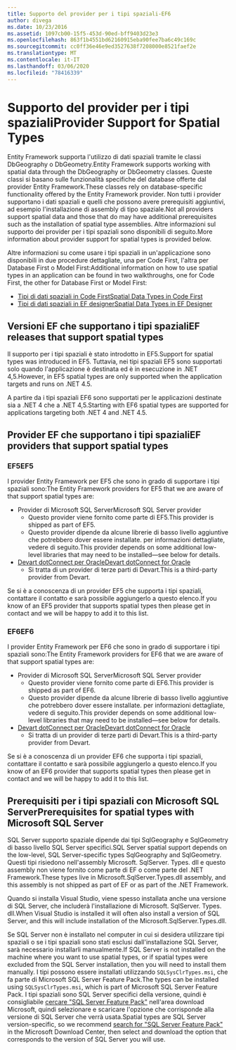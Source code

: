 ```yaml
---
title: Supporto del provider per i tipi spaziali-EF6
author: divega
ms.date: 10/23/2016
ms.assetid: 1097cb00-15f5-453d-90ed-bff9403d23e3
ms.openlocfilehash: 863f1b4551bd62160915eba90fee7ba6c49c169c
ms.sourcegitcommit: cc0ff36e46e9ed3527638f7208000e8521faef2e
ms.translationtype: MT
ms.contentlocale: it-IT
ms.lasthandoff: 03/06/2020
ms.locfileid: "78416339"
---
```

# <a name="provider-support-for-spatial-types"></a><span data-ttu-id="b6256-102">Supporto del provider per i tipi spaziali</span><span class="sxs-lookup"><span data-stu-id="b6256-102">Provider Support for Spatial Types</span></span>
<span data-ttu-id="b6256-103">Entity Framework supporta l'utilizzo di dati spaziali tramite le classi DbGeography o DbGeometry.</span><span class="sxs-lookup"><span data-stu-id="b6256-103">Entity Framework supports working with spatial data through the DbGeography or DbGeometry classes.</span></span> <span data-ttu-id="b6256-104">Queste classi si basano sulle funzionalità specifiche del database offerte dal provider Entity Framework.</span><span class="sxs-lookup"><span data-stu-id="b6256-104">These classes rely on database-specific functionality offered by the Entity Framework provider.</span></span> <span data-ttu-id="b6256-105">Non tutti i provider supportano i dati spaziali e quelli che possono avere prerequisiti aggiuntivi, ad esempio l'installazione di assembly di tipo spaziale.</span><span class="sxs-lookup"><span data-stu-id="b6256-105">Not all providers support spatial data and those that do may have additional prerequisites such as the installation of spatial type assemblies.</span></span> <span data-ttu-id="b6256-106">Altre informazioni sul supporto dei provider per i tipi spaziali sono disponibili di seguito.</span><span class="sxs-lookup"><span data-stu-id="b6256-106">More information about provider support for spatial types is provided below.</span></span>  

<span data-ttu-id="b6256-107">Altre informazioni su come usare i tipi spaziali in un'applicazione sono disponibili in due procedure dettagliate, una per Code First, l'altra per Database First o Model First:</span><span class="sxs-lookup"><span data-stu-id="b6256-107">Additional information on how to use spatial types in an application can be found in two walkthroughs, one for Code First, the other for Database First or Model First:</span></span>  

- [<span data-ttu-id="b6256-108">Tipi di dati spaziali in Code First</span><span class="sxs-lookup"><span data-stu-id="b6256-108">Spatial Data Types in Code First</span></span>](~/ef6/modeling/code-first/data-types/spatial.md)  
- [<span data-ttu-id="b6256-109">Tipi di dati spaziali in EF designer</span><span class="sxs-lookup"><span data-stu-id="b6256-109">Spatial Data Types in EF Designer</span></span>](~/ef6/modeling/designer/data-types/spatial.md)  

## <a name="ef-releases-that-support-spatial-types"></a><span data-ttu-id="b6256-110">Versioni EF che supportano i tipi spaziali</span><span class="sxs-lookup"><span data-stu-id="b6256-110">EF releases that support spatial types</span></span>  

<span data-ttu-id="b6256-111">Il supporto per i tipi spaziali è stato introdotto in EF5.</span><span class="sxs-lookup"><span data-stu-id="b6256-111">Support for spatial types was introduced in EF5.</span></span> <span data-ttu-id="b6256-112">Tuttavia, nei tipi spaziali EF5 sono supportati solo quando l'applicazione è destinata ed è in esecuzione in .NET 4,5.</span><span class="sxs-lookup"><span data-stu-id="b6256-112">However, in EF5 spatial types are only supported when the application targets and runs on .NET 4.5.</span></span>  

<span data-ttu-id="b6256-113">A partire da i tipi spaziali EF6 sono supportati per le applicazioni destinate sia a .NET 4 che a .NET 4,5.</span><span class="sxs-lookup"><span data-stu-id="b6256-113">Starting with EF6 spatial types are supported for applications targeting both .NET 4 and .NET 4.5.</span></span>  

## <a name="ef-providers-that-support-spatial-types"></a><span data-ttu-id="b6256-114">Provider EF che supportano i tipi spaziali</span><span class="sxs-lookup"><span data-stu-id="b6256-114">EF providers that support spatial types</span></span>  

### <a name="ef5"></a><span data-ttu-id="b6256-115">EF5</span><span class="sxs-lookup"><span data-stu-id="b6256-115">EF5</span></span>  

<span data-ttu-id="b6256-116">I provider Entity Framework per EF5 che sono in grado di supportare i tipi spaziali sono:</span><span class="sxs-lookup"><span data-stu-id="b6256-116">The Entity Framework providers for EF5 that we are aware of that support spatial types are:</span></span>  

- <span data-ttu-id="b6256-117">Provider di Microsoft SQL Server</span><span class="sxs-lookup"><span data-stu-id="b6256-117">Microsoft SQL Server provider</span></span>  
    - <span data-ttu-id="b6256-118">Questo provider viene fornito come parte di EF5.</span><span class="sxs-lookup"><span data-stu-id="b6256-118">This provider is shipped as part of EF5.</span></span>  
    - <span data-ttu-id="b6256-119">Questo provider dipende da alcune librerie di basso livello aggiuntive che potrebbero dover essere installate. per informazioni dettagliate, vedere di seguito.</span><span class="sxs-lookup"><span data-stu-id="b6256-119">This provider depends on some additional low-level libraries that may need to be installed—see below for details.</span></span>  
- [<span data-ttu-id="b6256-120">Devart dotConnect per Oracle</span><span class="sxs-lookup"><span data-stu-id="b6256-120">Devart dotConnect for Oracle</span></span>](https://www.devart.com/dotconnect/oracle/)  
    - <span data-ttu-id="b6256-121">Si tratta di un provider di terze parti di Devart.</span><span class="sxs-lookup"><span data-stu-id="b6256-121">This is a third-party provider from Devart.</span></span>  

<span data-ttu-id="b6256-122">Se si è a conoscenza di un provider EF5 che supporta i tipi spaziali, contattare il contatto e sarà possibile aggiungerlo a questo elenco.</span><span class="sxs-lookup"><span data-stu-id="b6256-122">If you know of an EF5 provider that supports spatial types then please get in contact and we will be happy to add it to this list.</span></span>  

### <a name="ef6"></a><span data-ttu-id="b6256-123">EF6</span><span class="sxs-lookup"><span data-stu-id="b6256-123">EF6</span></span>  

<span data-ttu-id="b6256-124">I provider Entity Framework per EF6 che sono in grado di supportare i tipi spaziali sono:</span><span class="sxs-lookup"><span data-stu-id="b6256-124">The Entity Framework providers for EF6 that we are aware of that support spatial types are:</span></span>  

- <span data-ttu-id="b6256-125">Provider di Microsoft SQL Server</span><span class="sxs-lookup"><span data-stu-id="b6256-125">Microsoft SQL Server provider</span></span>  
    - <span data-ttu-id="b6256-126">Questo provider viene fornito come parte di EF6.</span><span class="sxs-lookup"><span data-stu-id="b6256-126">This provider is shipped as part of EF6.</span></span>  
    - <span data-ttu-id="b6256-127">Questo provider dipende da alcune librerie di basso livello aggiuntive che potrebbero dover essere installate. per informazioni dettagliate, vedere di seguito.</span><span class="sxs-lookup"><span data-stu-id="b6256-127">This provider depends on some additional low-level libraries that may need to be installed—see below for details.</span></span>  
- [<span data-ttu-id="b6256-128">Devart dotConnect per Oracle</span><span class="sxs-lookup"><span data-stu-id="b6256-128">Devart dotConnect for Oracle</span></span>](https://www.devart.com/dotconnect/oracle/)  
    - <span data-ttu-id="b6256-129">Si tratta di un provider di terze parti di Devart.</span><span class="sxs-lookup"><span data-stu-id="b6256-129">This is a third-party provider from Devart.</span></span>  

<span data-ttu-id="b6256-130">Se si è a conoscenza di un provider EF6 che supporta i tipi spaziali, contattare il contatto e sarà possibile aggiungerlo a questo elenco.</span><span class="sxs-lookup"><span data-stu-id="b6256-130">If you know of an EF6 provider that supports spatial types then please get in contact and we will be happy to add it to this list.</span></span>  

## <a name="prerequisites-for-spatial-types-with-microsoft-sql-server"></a><span data-ttu-id="b6256-131">Prerequisiti per i tipi spaziali con Microsoft SQL Server</span><span class="sxs-lookup"><span data-stu-id="b6256-131">Prerequisites for spatial types with Microsoft SQL Server</span></span>  

<span data-ttu-id="b6256-132">SQL Server supporto spaziale dipende dai tipi SqlGeography e SqlGeometry di basso livello SQL Server specifici.</span><span class="sxs-lookup"><span data-stu-id="b6256-132">SQL Server spatial support depends on the low-level, SQL Server-specific types SqlGeography and SqlGeometry.</span></span> <span data-ttu-id="b6256-133">Questi tipi risiedono nell'assembly Microsoft. SqlServer. Types. dll e questo assembly non viene fornito come parte di EF o come parte del .NET Framework.</span><span class="sxs-lookup"><span data-stu-id="b6256-133">These types live in Microsoft.SqlServer.Types.dll assembly, and this assembly is not shipped as part of EF or as part of the .NET Framework.</span></span>  

<span data-ttu-id="b6256-134">Quando si installa Visual Studio, viene spesso installata anche una versione di SQL Server, che includerà l'installazione di Microsoft. SqlServer. Types. dll.</span><span class="sxs-lookup"><span data-stu-id="b6256-134">When Visual Studio is installed it will often also install a version of SQL Server, and this will include installation of the Microsoft.SqlServer.Types.dll.</span></span>  

<span data-ttu-id="b6256-135">Se SQL Server non è installato nel computer in cui si desidera utilizzare tipi spaziali o se i tipi spaziali sono stati esclusi dall'installazione SQL Server, sarà necessario installarli manualmente.</span><span class="sxs-lookup"><span data-stu-id="b6256-135">If SQL Server is not installed on the machine where you want to use spatial types, or if spatial types were excluded from the SQL Server installation, then you will need to install them manually.</span></span> <span data-ttu-id="b6256-136">I tipi possono essere installati utilizzando `SQLSysClrTypes.msi`, che fa parte di Microsoft SQL Server Feature Pack.</span><span class="sxs-lookup"><span data-stu-id="b6256-136">The types can be installed using `SQLSysClrTypes.msi`, which is part of Microsoft SQL Server Feature Pack.</span></span> <span data-ttu-id="b6256-137">I tipi spaziali sono SQL Server specifici della versione, quindi è consigliabile [cercare "SQL Server Feature Pack"](https://www.microsoft.com/search/result.aspx?q=sql+server+feature+pack) nell'area download Microsoft, quindi selezionare e scaricare l'opzione che corrisponde alla versione di SQL Server che verrà usata.</span><span class="sxs-lookup"><span data-stu-id="b6256-137">Spatial types are SQL Server version-specific, so we recommend [search for "SQL Server Feature Pack"](https://www.microsoft.com/search/result.aspx?q=sql+server+feature+pack) in the Microsoft Download Center, then select and download the option that corresponds to the version of SQL Server you will use.</span></span>
